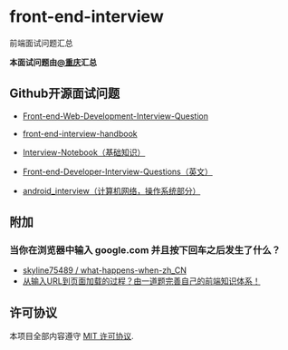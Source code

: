 # front-end-interview
前端面试问题汇总

**本面试问题由[@重庆](https://github.com/HuangCongQing/front-end-interview)汇总**

## Github开源面试问题
*  [Front-end-Web-Development-Interview-Question](https://github.com/paddingme/Front-end-Web-Development-Interview-Question)

* [front-end-interview-handbook](https://github.com/yangshun/front-end-interview-handbook)

* [Interview-Notebook（基础知识）](https://github.com/CyC2018/Interview-Notebook)
* [Front-end-Developer-Interview-Questions（英文）](https://github.com/h5bp/Front-end-Developer-Interview-Questions)

*  [android_interview（计算机网络，操作系统部分）](https://github.com/LRH1993/android_interview)

## 附加
### 当你在浏览器中输入 google.com 并且按下回车之后发生了什么？
*  [skyline75489 / what-happens-when-zh_CN](https://github.com/skyline75489/what-happens-when-zh_CN)
* [从输入URL到页面加载的过程？由一道题完善自己的前端知识体系！](https://mp.weixin.qq.com/s?__biz=MzAxODE2MjM1MA==&mid=2651553818&idx=1&sn=3ce840113d28ee2b2cafe4c7fc48ef91&chksm=802557dbb752decd2118e3ad7a3ea803a0c41c6594f539fc54830dae9bbc2242b2fc03e7fb1c&mpshare=1&scene=23&srcid=03193ThjXkQoUBG9AlesLsgr#rd)

## 许可协议

本项目全部内容遵守 [MIT 许可协议](https://github.com/HuangCongQing/front-end-interview/blob/master/LICENSE).
